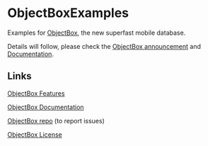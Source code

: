# ObjectBoxExamples
Examples for [ObjectBox](http://greenrobot.org/announcement/introducing-objectbox-beta/), the new superfast mobile database.

Details will follow, please check the [ObjectBox announcement](http://greenrobot.org/announcement/introducing-objectbox-beta/) and 
[Documentation](http://greenrobot.org/objectbox/documentation/).

Links
-----
[ObjectBox Features](http://greenrobot.org/objectbox/features/)

[ObjectBox Documentation](http://greenrobot.org/objectbox/documentation/)

[ObjectBox repo](https://github.com/greenrobot/ObjectBox) (to report issues)

[ObjectBox License](http://greenrobot.org/objectbox/license/)
